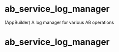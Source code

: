 # ab_service_log_manager
(AppBuilder) A log manager for various AB operations
# ab_service_log_manager
